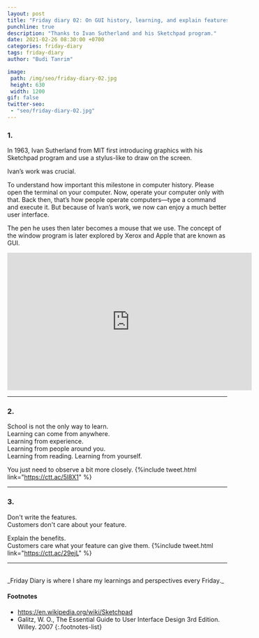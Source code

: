 ```yaml
---
layout: post
title: "Friday diary 02: On GUI history, learning, and explain features."
punchline: true
description: "Thanks to Ivan Sutherland and his Sketchpad program."
date: 2021-02-26 08:30:00 +0700
categories: friday-diary
tags: friday-diary
author: "Budi Tanrim"

image:
 path: /img/seo/friday-diary-02.jpg
 height: 630
 width: 1200
gif: false
twitter-seo: 
 - "seo/friday-diary-02.jpg"
---
```


### 1.

In 1963, Ivan Sutherland from MIT first introducing graphics with his Sketchpad program and use a stylus-like to draw on the screen.

Ivan’s work was crucial.

To understand how important this milestone in computer history. Please open the terminal on your computer. Now, operate your computer only with that. Back then, that’s how people operate computers—type a command and execute it. But because of Ivan’s work, we now can enjoy a much better user interface.

The pen he uses then later becomes a mouse that we use. The concept of the window program is later explored by Xerox and Apple that are known as GUI.


<div class="youtube-wrapper">
<iframe width="560" height="315" src="https://www.youtube.com/embed/YB3saviItTI?start=29" frameborder="0" allow="accelerometer; autoplay; clipboard-write; encrypted-media; gyroscope; picture-in-picture" allowfullscreen></iframe>
</div>

---
### 2.
School is not the only way to learn.<br>
Learning can come from anywhere.<br>
Learning from experience.<br>
Learning from people around you.<br>
Learning from reading.
Learning from yourself.

You just need to observe a bit more closely.
{%include tweet.html link="https://ctt.ac/5l8X1" %}

---
### 3.
Don't write the features.<br>
Customers don't care about your feature.

Explain the benefits.<br>
Customers care what your feature can give them.
{%include tweet.html link="https://ctt.ac/29ejL" %}

---
<br/>
_Friday Diary is where I share my learnings and perspectives every Friday._

#### Footnotes
- https://en.wikipedia.org/wiki/Sketchpad
- Galitz, W. O., The Essential Guide to User Interface Design 3rd Edition. Willey. 2007
{:.footnotes-list}